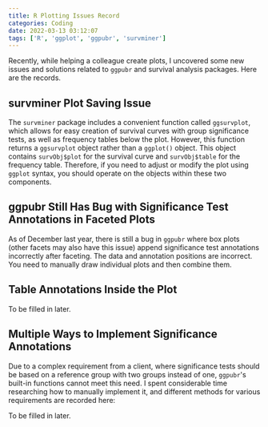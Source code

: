 ```yaml
---
title: R Plotting Issues Record
categories: Coding
date: 2022-03-13 03:12:07
tags: ['R', 'ggplot', 'ggpubr', 'survminer']
---
```


Recently, while helping a colleague create plots, I uncovered some new issues and solutions related to `ggpubr` and survival analysis packages. Here are the records.

<!-- Abstract section -->
<!-- more -->

## survminer Plot Saving Issue

The `survminer` package includes a convenient function called `ggsurvplot`, which allows for easy creation of survival curves with group significance tests, as well as frequency tables below the plot. However, this function returns a `ggsurvplot` object rather than a `ggplot()` object. This object contains `survObj$plot` for the survival curve and `survObj$table` for the frequency table. Therefore, if you need to adjust or modify the plot using `ggplot` syntax, you should operate on the objects within these two components.

## ggpubr Still Has Bug with Significance Test Annotations in Faceted Plots

As of December last year, there is still a bug in `ggpubr` where box plots (other facets may also have this issue) append significance test annotations incorrectly after faceting. The data and annotation positions are incorrect. You need to manually draw individual plots and then combine them.

## Table Annotations Inside the Plot

To be filled in later.

## Multiple Ways to Implement Significance Annotations

Due to a complex requirement from a client, where significance tests should be based on a reference group with two groups instead of one, `ggpubr`'s built-in functions cannot meet this need. I spent considerable time researching how to manually implement it, and different methods for various requirements are recorded here:

To be filled in later.
